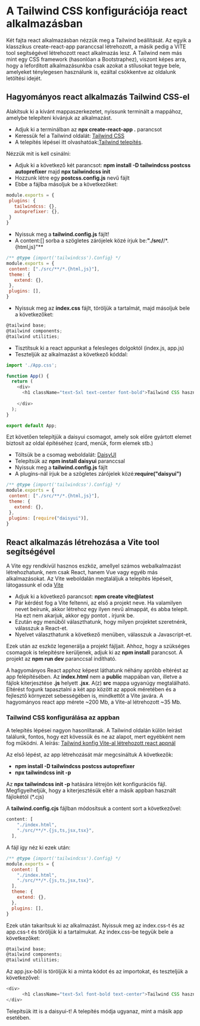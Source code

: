# A Tailwind CSS konfigurációja react alkalmazásban

Két fajta react alkalmazásban nézzük meg a Tailwind beállítását. Az egyik a klasszikus create-react-app paranccsal létrehozott, a másik pedig a VITE tool segítségével létrehozott react alkalmazás lesz. A Tailwind nem más mint egy CSS framework (hasonlóan a Bootstraphez), viszont képes arra, hogy a lefordított alkalmazásunkba csak azokat a stílusokat tegye bele, amelyeket ténylegesen használunk is, ezáltal csökkentve az oldalunk letöltési idejét.

## Hagyományos react alkalmazás Tailwind CSS-el

Alakítsuk ki a kívánt mappaszerkezetet, nyissunk terminált a mappához, amelybe telepíteni kívánjuk az alkalmazást.
 - Adjuk ki a terminálban az **npx create-react-app .** parancsot
 - Keressük fel a Tailwind oldalát: <a href="http://tailwindcss.com/" target="_blank">Tailwind CSS</a>
 - A telepítés lépései itt olvashatóak:<a href="https://tailwindcss.com/docs/installation/using-postcss" target="_blank">Tailwind telepítés</a>. 
 
 Nézzük mit is kell csinálni:
 - Adjuk ki a következő két parancsot: **npm install -D tailwindcss postcss autoprefixer**  majd  **npx tailwindcss init**
 - Hozzunk létre egy **postcss.config.js** nevű fájlt
 - Ebbe a fájlba másoljuk be a következőket:
 
 ```js
 module.exports = {
  plugins: {
    tailwindcss: {},
    autoprefixer: {},
  }
}
```
 - Nyissuk meg a **tailwind.config.js** fájlt!
 - A content:[] sorba a szögletes zárójelek közé írjuk be:**"./src/**/*.{html,js}"**
 
 ```js
 /** @type {import('tailwindcss').Config} */
 module.exports = {
  content: ["./src/**/*.{html,js}"],
  theme: {
    extend: {},
  },
  plugins: [],
}

 ```
  - Nyissuk meg az **index.css** fájlt, töröljük a tartalmát, majd másoljuk bele a következőket:
  
  ```js
  @tailwind base;
  @tailwind components;
  @tailwind utilities;
  ```
   - Tisztítsuk ki a react appunkat a felesleges dolgoktól (index.js, app.js)
   - Teszteljük az alkalmazást a következő kóddal:

```js
import './App.css';

function App() {
  return (
    <div>
      <h1 className="text-5xl text-center font-bold">Tailwind CSS használata</h1>
      
    </div>
  );
}

export default App;
```
Ezt követően telepítjük a daisyui csomagot, amely sok előre gyártott elemet biztosít az oldal építéséhez (card, menük, form elemek stb.)
 - Töltsük be a csomag weboldalát: <a href="https://https://daisyui.com/" target="_blank">DaisyUI</a>
 - Telepítsük az **npm install daisyui** paranccsal
 - Nyissuk meg a **tailwind.config.js** fájlt
 - A plugins-nál írjuk be a szögletes zárójelek közé:**require("daisyui")**
 ```js
 /** @type {import('tailwindcss').Config} */
 module.exports = {
  content: ["./src/**/*.{html,js}"],
  theme: {
    extend: {},
  },
  plugins: [require("daisyui")],
}
 ```
   
## React alkalmazás létrehozása a Vite tool segítségével

A Vite egy rendkívül hasznos eszköz, amellyel számos webalkalmazást létrehozhatunk, nem csak React, hanem Vue vagy egyéb más alkalmazásokat.
Az Vite weboldalán megtaláljuk a telepítés lépéseit,  látogassunk el oda <a href="https://vitejs.dev/guide/" target="_blank">Vite</a>

 - Adjuk ki a következő parancsot: **npm create vite@latest**
 - Pár kérdést fog a Vite feltenni, az első a projekt neve. Ha valamilyen nevet beírunk, akkor létrehoz egy ilyen nevű almappát, és abba telepít. Ha ezt nem akarjuk, akkor egy pontot **.** írjunk be.
 - Ezután egy menüből választhatunk, hogy milyen projektet szeretnénk, válasszuk a React-et.
 - Nyelvet választhatunk a következő menüben, válasszuk a Javascript-et.
 
 Ezek után az eszköz legenerálja a projekt fájljait. Ahhoz, hogy a szükséges csomagok is telepítésre kerüljenek, adjuk ki az **npm install** parancsot.
 A projekt az **npm run dev** paranccsal indítható.
 
A hagyományos React apphoz képest láthatunk néhány apróbb eltérést az app felépítésében. Az **index.html** nem a **public** mappában van, illetve a fájlok kiterjesztése **.js** helyett **.jsx**. A(z) **src** mappa ugyanúgy megtalálható. 
Eltérést fogunk tapasztalni a két app között az appok méretében és a fejlesztő környezet sebességében is, mindkettőt a Vite javára. A hagyományos react app mérete ~200 Mb, a Vite-al létrehozott ~35 Mb.

### Tailwind CSS konfigurálása az appban

A telepítés lépései nagyon hasonlítanak. A Tailwind oldalán külön leírást találunk, fontos, hogy ezt kövessük és ne az alapot, mert egyébként nem fog működni. A leírás: <a href="https://tailwindcss.com/docs/guides/vite#react" target="_blank">Tailwind konfig Vite-al létrehozott react appnál</a>

Az első lépést, az app létrehozását már megcsináltuk
A következők:
 - **npm install -D tailwindcss postcss autoprefixer**
 - **npx tailwindcss init -p**

Az **npx tailwindcss init -p** hatására létrejön két konfigurációs fájl. Megfigyelhetjük, hogy a kiterjesztésük eltér a másik appban használt fájlokétól (*.cjs)

A **tailwind.config.cjs** fájlban módosítsuk a content sort a következővel:
```js
content: [
    "./index.html",
    "./src/**/*.{js,ts,jsx,tsx}",
  ],
```
A fájl így néz ki ezek után:
```js
/** @type {import('tailwindcss').Config} */
module.exports = {
  content: [
    "./index.html",
    "./src/**/*.{js,ts,jsx,tsx}",
  ],
  theme: {
    extend: {},
  },
  plugins: [],
}
```
Ezek után takarítsuk ki az alkalmazást. Nyissuk meg az index.css-t és az app.css-t és töröljük ki a tartalmukat.
Az index.css-be tegyük bele a következőket:
```js
@tailwind base;
@tailwind components;
@tailwind utilities;
```
Az app.jsx-ből is töröljük ki a minta kódot és az importokat, és teszteljük a következővel:
```js
<div>
      <h1 className="text-5xl font-bold text-center">Tailwind CSS használata</h1>     
</div>
```
Telepítsük itt is a daisyui-t! A telepítés módja ugyanaz, mint a másik app esetében.

